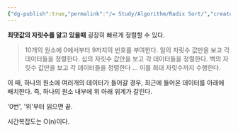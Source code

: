 ```yaml
---
{"dg-publish":true,"permalink":"/= Study/Algorithm/Radix Sort/","created":"2023-12-04T23:03:54.000+09:00","updated":"2025-01-14T15:33:43.000+09:00"}
---
```


**최댓값의 자릿수를 알고 있을때** 굉장히 빠르게 정렬할 수 있다.


>10개의 원소에 0에서부터 9까지의 번호를 부여한다.
>일의 자릿수 값만을 보고 각 데이터들을 정렬한다.
>십의 자릿수 값만을 보고 각 데이터들을 정렬한다.
>백의 자릿수 값만을 보고 각 데이터들을 정렬한다
>...
>이를 최대 자릿수까지 수행한다.

이 때, 하나의 원소에 여러개의 데이터가 들어갈 경우, 최근에 들어온 데이터를 아래에 배치한다. 즉, 하나의 원소 내부에 위 아래 위계가 갈린다.

'0번', '위'부터 읽으면 끝.

시간복잡도는 O(n)이다.